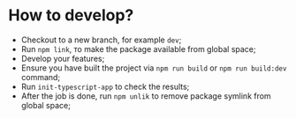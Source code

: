 # How to develop?

* Checkout to a new branch, for example `dev`;
* Run `npm link`, то make the package available from global space;
* Develop your features;
* Ensure you have built the project via `npm run build` or `npm run build:dev` command;
* Run `init-typescript-app` to check the results;
* After the job is done, run `npm unlik` to remove package symlink from global space;
